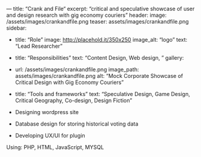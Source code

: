 —
title: “Crank and File“
excerpt: “critical and speculative showcase of user and design research with gig economy couriers”
header:
  image: /assets/images/crankandfile.png
  teaser: assets/images/crankandfile.png
sidebar:
  - title: “Role”
    image: http://placehold.it/350x250
    image_alt: “logo”
    text: “Lead Researcher”
  - title: “Responsibilities”
    text: “Content Design, Web design, ”
gallery:
  - url: /assets/images/crankandfile.png
    image_path: assets/images/crankandfile.png
    alt: “Mock Corporate Showcase of Critical Design with Gig Economy Couriers”
  - title: “Tools and frameworks”
    text: “Speculative Design, Game Design, Critical Geography, Co-design, Design Fiction” 
    

- Designing wordpress site
- Database design for storing historical voting data
- Developing UX/UI for plugin

Using: PHP, HTML, JavaScript, MYSQL


